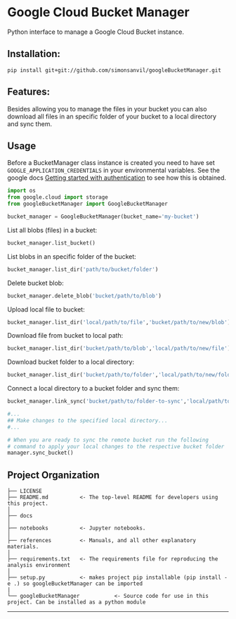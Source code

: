 Google Cloud Bucket Manager
==============================

Python interface to manage a Google Cloud Bucket instance.

Installation:
---------
```
pip install git+git://github.com/simonsanvil/googleBucketManager.git
```

Features:
---------

Besides allowing you to manage the files in your bucket you can also download all files in an specific folder of your bucket to a local directory and sync them.

Usage
---------

Before a BucketManager class instance is created you need to have set `GOOGLE_APPLICATION_CREDENTIALS` in your environmental variables. See the google docs [Getting started with authentication](https://cloud.google.com/docs/authentication/getting-started) to see how this is obtained. 

```python
import os
from google.cloud import storage
from googleBucketManager import GoogleBucketManager

bucket_manager = GoogleBucketManager(bucket_name='my-bucket')
```

List all blobs (files) in a bucket:

```python
bucket_manager.list_bucket()
```
List blobs in an specific folder of the bucket:
```python
bucket_manager.list_dir('path/to/bucket/folder')
```
Delete bucket blob:
```python
bucket_manager.delete_blob('bucket/path/to/blob')
```
Upload local file to bucket:
```python
bucket_manager.list_dir('local/path/to/file','bucket/path/to/new/blob')
```
Download file from bucket to local path:
```python
bucket_manager.list_dir('bucket/path/to/blob','local/path/to/new/file')
```
Download bucket folder to a local directory:
```python
bucket_manager.list_dir('bucket/path/to/folder','local/path/to/new/folder')
```
Connect a local directory to a bucket folder and sync them:
```python
bucket_manager.link_sync('bucket/path/to/folder-to-sync','local/path/to/directory-to-sync')

#...
## Make changes to the specified local directory...
#...

# When you are ready to sync the remote bucket run the following 
# command to apply your local changes to the respective bucket folder
manager.sync_bucket() 
```



Project Organization
------------

    ├── LICENSE
    ├── README.md          <- The top-level README for developers using this project.
    │
    ├── docs              
    │    
    ├── notebooks          <- Jupyter notebooks.
    │
    ├── references         <- Manuals, and all other explanatory materials.
    │
    ├── requirements.txt   <- The requirements file for reproducing the analysis environment
    │
    ├── setup.py           <- makes project pip installable (pip install -e .) so googleBucketManager can be imported
    |
    └── googleBucketManager           <- Source code for use in this project. Can be installed as a python module

--------